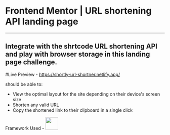 # Frontend Mentor | URL shortening API landing page

-----
Integrate with the shrtcode URL shortening API and play with browser storage in this landing page challenge.
-----

#Live Preview - https://shortly-url-shortner.netlify.app/

should be able to:
- View the optimal layout for the site depending on their device's screen size
- Shorten any valid URL
- Copy the shortened link to their clipboard in a single click

Framework Used -  <span><img src="https://cdn.jsdelivr.net/gh/devicons/devicon@latest/icons/react/react-original.svg" width="40px"></span >
